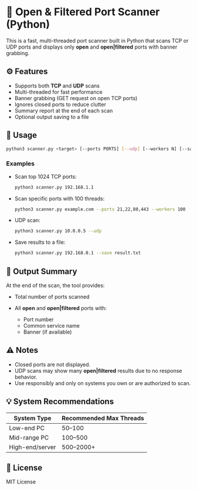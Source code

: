 # 🔎 Open & Filtered Port Scanner (Python)

This is a fast, multi-threaded port scanner built in Python that scans TCP or UDP ports and displays only **open** and **open|filtered** ports with banner grabbing.

## ⚙️ Features

* Supports both **TCP** and **UDP** scans
* Multi-threaded for fast performance
* Banner grabbing (GET request on open TCP ports)
* Ignores closed ports to reduce clutter
* Summary report at the end of each scan
* Optional output saving to a file

## 🚀 Usage

```bash
python3 scanner.py <target> [--ports PORTS] [--udp] [--workers N] [--save output.txt]
```

### Examples

* Scan top 1024 TCP ports:

  ```bash
  python3 scanner.py 192.168.1.1
  ```

* Scan specific ports with 100 threads:

  ```bash
  python3 scanner.py example.com --ports 21,22,80,443 --workers 100
  ```

* UDP scan:

  ```bash
  python3 scanner.py 10.0.0.5 --udp
  ```

* Save results to a file:

  ```bash
  python3 scanner.py 192.168.0.1 --save result.txt
  ```

## 📝 Output Summary

At the end of the scan, the tool provides:

* Total number of ports scanned
* All **open** and **open|filtered** ports with:

  * Port number
  * Common service name
  * Banner (if available)

## ⚠️ Notes

* Closed ports are not displayed.
* UDP scans may show many **open|filtered** results due to no response behavior.
* Use responsibly and only on systems you own or are authorized to scan.

## 💡 System Recommendations

| System Type     | Recommended Max Threads |
| --------------- | ----------------------- |
| Low-end PC      | 50–100                  |
| Mid-range PC    | 100–500                 |
| High-end/server | 500–2000+               |

## 📜 License

MIT License
